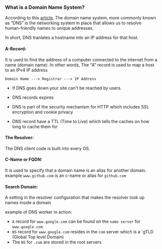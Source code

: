 ### What is a Domain Name System?

According to this [article](https://www.digitalocean.com/community/tutorials/an-introduction-to-dns-terminology-components-and-concepts), The domain name system, more commonly known as “DNS” is the networking system in place that allows us to resolve human-friendly names to unique addresses.

In short, DNS tranlates a hostname into an IP address for that host.

#### A-Record:
It is used to find the address of a computer connected to the internet from a name (domain name). In other words, The "A” record is used to map a host to an IPv4 IP address

`Domain Name ---> Registrar ---> IP Address`

- If DNS goes down your site can't be reached by users.

- DNS records expires
- DNS is part of the security mechanism for HTTP which includes SSL encryption and cookie privacy

- DNS record have a TTL (Time to Live) which tells the caches on how long to cache them for

#### The Resolver:
The DNS client code is built into every OS.


#### C-Name or FQDN:
It is used to specify that a domain name is an alias for another domain. 
example `www.github.com` is an c-name or alias for `github.com`


#### Search Domain:
A setting in the resolver configuration that makes the resolver look up names inside a domain

example of DNS worker in action: 

- `A` record for `www.google.com` can be found on the `name server` for `www.google.com`.
- `NS` record for `www.google.com` resides in the `com` server which is a `gTLD (Global Top level Domain)
- The `NS` for `.com` are stored in the root servers 







